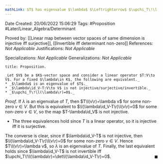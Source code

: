 ```yaml
---
mathLink: $T$ has eigenvalue $\lambda$ $\Leftrightarrow$ $\upchi_T\!\l(\lambda\r)=0$
---
```


<div class="topSpace"></div>

Date Created: 20/06/2022 15:06:29
Tags: #Proposition #Later/Linear_Algebra/Determinant

Proved by: [[Linear map between vector spaces of same dimension is injective iff surjective]], [[Invertible iff determinant non-zero]]
References: _Not Applicable_
Justifications: _Not Applicable_

Specializations: _Not Applicable_
Generalizations: _Not Applicable_

``` ad-Proposition
title: Proposition.

_Let $V$ be a $K$-vector space and consider a linear operator $T:V\to V$. For a fixed $\lambda\in K$, the following are equivalent._
* _$\lambda$ is an eigenvalue of $T$._
* _$\lambda\id_V-T:V\to V$ is not injective/surjective/invertible._
* _$\upchi_T\!\l(\lambda\r)=0$._

```

_Proof_. If $\lambda$ is an eigenvalue of $T$, then $T\l(v\r)=\lambda v$ for some non-zero $v\in V$. But this is equivalent to $\l(\lambda\id_V-T\r)\l(v\r)=0$ for some non-zero $v\in V$, so the map $T-\lambda\id_V$ is not injective.
* The three equivalences hold since $T$ is a linear operator, so it is injective iff it is surjective.

The converse is clear, since if $\lambda\id_V-T$ is not injective, then $\l(\lambda\id_V-T\r)\l(v\r)=0$ for some non-zero $v\in V$. Hence $T\l(v\r)=\lambda v$, so $\lambda$ is an eigenvalue of $T$. Finally, the last equivalent holds since $\lambda\id_V-T$ is not invertible iff $\upchi_T\!\l(\lambda\r)=\det\l(\lambda\id_V-T\r)=0$.<span style="float:right;">$\blacksquare$</span>
